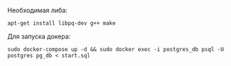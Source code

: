 Необходимая либа:  
```
apt-get install libpq-dev g++ make
```



Для запуска докера:  
```
sudo docker-compose up -d && sudo docker exec -i postgres_db psql -U postgres pg_db < start.sql
```
